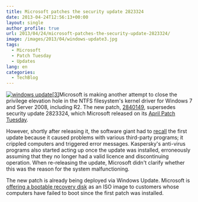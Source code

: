 ```yaml
---
title: Microsoft patches the security update 2823324
date: 2013-04-24T12:56:13+00:00
layout: single
author_profile: true
url: 2013/04/24/microsoft-patches-the-security-update-2823324/
image: /images/2013/04/windows-update3.jpg
tags:
  - Microsoft
  - Patch Tuesday
  - Updates
lang: en
categories: 
  - TechBlog
---
```

[![windows update[3]](/images/2013/04/windows-update3.jpg)](/images/2013/04/windows-update3.jpg)Microsoft is making another attempt to close the privilege elevation hole in the NTFS filesystem's kernel driver for Windows 7 and Server 2008, including R2. The new patch, [2840149](http://support.microsoft.com/kb/2840149), supersedes security update 2823324, which Microsoft released on its [April Patch Tuesday](http://www.h-online.com/news/item/Springtime-for-patches-Microsoft-9-Adobe-3-1838189.html "Springtime for patches: Microsoft 9 - Adobe 3 – 10 April 2013, 09:16").

However, shortly after releasing it, the software giant had to [recall](http://www.h-online.com/news/item/Microsoft-pulls-security-update-for-Windows-and-Windows-Server-1840815.html "Microsoft pulls security update for Windows and Windows Server – 12 April 2013, 10:52") the first update because it caused problems with various third-party programs; it crippled computers and triggered error messages. Kaspersky's anti-virus programs also started acting up once the update was installed, erroneously assuming that they no longer had a valid licence and discontinuing operation. When re-releasing the update, Microsoft didn't clarify whether this was the reason for the system malfunctioning.

The new patch is already being deployed via Windows Update. Microsoft is [offering a bootable recovery disk](http://support.microsoft.com/kb/2839011) as an ISO image to customers whose computers have failed to boot since the first patch was installed.